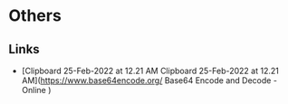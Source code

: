 # Others

## Links
* [Clipboard 25-Feb-2022 at 12.21 AM
Clipboard 25-Feb-2022 at 12.21 AM](https://www.base64encode.org/
Base64 Encode and Decode - Online )